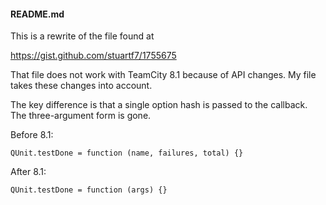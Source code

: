 <h4>README.md</h4>

This is a rewrite of the file found at 

https://gist.github.com/stuartf7/1755675

That file does not work with TeamCity 8.1 because of API changes. My file takes these changes into account.

The key difference is that a single option hash is passed to the callback. The three-argument form is gone.

Before 8.1:

    QUnit.testDone = function (name, failures, total) {}

After 8.1:

    QUnit.testDone = function (args) {}
    
